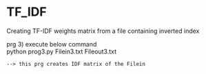 # TF_IDF
Creating TF-IDF weights matrix from a file containing inverted index


prg 3)  execute below command  
	python prog3.py Filein3.txt Fileout3.txt 

	--> this prg creates IDF matrix of the Filein
